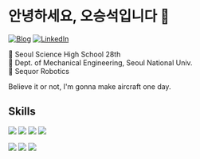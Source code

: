 # 안녕하세요, 오승석입니다 👋

[![Blog](https://img.shields.io/badge/Blog-222222?style=for-the-badge&logo=GitHub&logoColor=white)](https://www.seungseokoh.com)
[![LinkedIn](https://img.shields.io/badge/LinkedIn-0A66C2?style=for-the-badge&logo=LinkedIn&logoColor=white&backgroundColor=white)](https://www.linkedin.com/in/seung-seok-oh-370746242/)

🏫 Seoul Science High School 28th  
🏫 Dept. of Mechanical Engineering, Seoul National Univ.  
🤖 Sequor Robotics  

Believe it or not, I'm gonna make aircraft one day.

## Skills

<p />
  <img src="https://img.shields.io/badge/ROS2-22314E?style=for-the-badge&logo=ROS&logoColor=white"/>
  <img src="https://img.shields.io/badge/React-61DAFB?style=for-the-badge&logo=React&logoColor=black"/>
  <img src="https://img.shields.io/badge/ReactNative-61DAFB?style=for-the-badge&logo=React&logoColor=black"/>
  <img src="https://img.shields.io/badge/PyTorch-EE4C2C?style=for-the-badge&logo=PyTorch&logoColor=white"/>
</p>
<p>
  <img src="https://img.shields.io/badge/C++-00599C?style=for-the-badge&logo=cplusplus&logoColor=white"/> 
  <img src="https://img.shields.io/badge/TypeScript-3178C6?style=for-the-badge&logo=TypeScript&logoColor=white"/>
  <img src="https://img.shields.io/badge/Python-3776AB?style=for-the-badge&logo=Python&logoColor=white"
</p>

<!--
[![Hits](https://hits.seeyoufarm.com/api/count/incr/badge.svg?url=https%3A%2F%2Fgithub.com%2FOXcarXierra&count_bg=%23378DC0&title_bg=%23555555&icon=&icon_color=%23E7E7E7&title=hits&edge_flat=false)](https://hits.seeyoufarm.com) 
-->


